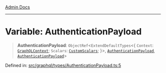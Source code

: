 [Admin Docs](/)

***

# Variable: AuthenticationPayload

> **AuthenticationPayload**: `ObjectRef`\<`ExtendDefaultTypes`\<\{ `Context`: [`GraphQLContext`](../../../context/type-aliases/GraphQLContext.md); `Scalars`: [`CustomScalars`](../../../scalars/type-aliases/CustomScalars.md); \}\>, [`AuthenticationPayload`](../type-aliases/AuthenticationPayload.md), [`AuthenticationPayload`](../type-aliases/AuthenticationPayload.md)\>

Defined in: [src/graphql/types/AuthenticationPayload.ts:5](https://github.com/NishantSinghhhhh/talawa-api/blob/902a87c428b05018acbd37a72fd0f53e07960330/src/graphql/types/AuthenticationPayload.ts#L5)

